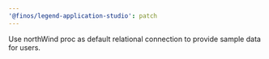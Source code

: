 ```yaml
---
'@finos/legend-application-studio': patch
---
```


Use northWind proc as default relational connection to provide sample data for users.